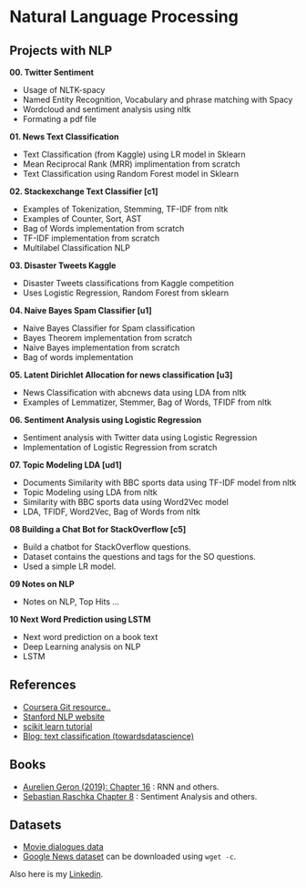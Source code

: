 # Natural Language Processing

## Projects with NLP

**00. Twitter Sentiment**
  - Usage of NLTK-spacy 
  - Named Entity Recognition, Vocabulary and phrase matching with Spacy
  - Wordcloud and sentiment analysis using nltk
  - Formating a pdf file

**01. News Text Classification**
  - Text Classification (from Kaggle) using LR model in Sklearn
  - Mean Reciprocal Rank (MRR) implimentation from scratch
  - Text Classification using Random Forest model in Sklearn

**02. Stackexchange Text Classifier [c1]**
  - Examples of Tokenization, Stemming, TF-IDF from nltk 
  - Examples of Counter, Sort, AST
  - Bag of Words implementation from scratch
  - TF-IDF implementation from scratch
  - Multilabel Classification  NLP

**03. Disaster Tweets Kaggle**
  - Disaster Tweets classifications from Kaggle competition
  - Uses Logistic Regression, Random Forest from sklearn

**04. Naive Bayes Spam Classifier [u1]**
  - Naive Bayes Classifier for Spam classification
  - Bayes Theorem implementation from scratch
  - Naive Bayes implementation from scratch
  - Bag of words implementation

**05. Latent Dirichlet Allocation for news classification [u3]**
  - News Classification with abcnews data using LDA from nltk
  - Examples of Lemmatizer, Stemmer, Bag of Words, TFIDF from nltk

**06. Sentiment Analysis using Logistic Regression**
  - Sentiment analysis with Twitter data using Logistic Regression
  - Implementation of Logistic Regression from scratch

**07. Topic Modeling LDA [ud1]**
  - Documents Similarity with BBC sports data using TF-IDF model from nltk
  - Topic Modeling using LDA from nltk
  - Similarity with BBC sports data using Word2Vec model
  - LDA, TFIDF, Word2Vec, Bag of Words from nltk

**08 Building a Chat Bot for StackOverflow [c5]**
  - Build a chatbot for StackOverflow questions.
  - Dataset contains the questions and tags for the SO questions.
  - Used a simple LR model.

**09 Notes on NLP**
  - Notes on NLP, Top Hits ...

**10 Next Word Prediction using LSTM**
  - Next word prediction on a book text
  - Deep Learning analysis on NLP
  - LSTM

## References
* [Coursera Git resource](https://github.com/hse-aml/natural-language-processing)[.](https://github.com/nsanghi/HSE-NLP-Coursera)[.](https://github.com/ijelliti/Deeplearning.ai-Natural-Language-Processing-Specialization)
* [Stanford NLP website](http://web.stanford.edu/class/cs224n/)
* [scikit learn tutorial](https://scikit-learn.org/stable/tutorial/text_analytics/working_with_text_data.html)
* [Blog: text classification (towardsdatascience)](https://towardsdatascience.com/text-classification-with-extremely-small-datasets-333d322caee2)

## Books
* [Aurelien Geron (2019): Chapter 16](https://github.com/ageron/handson-ml2/blob/master/16_nlp_with_rnns_and_attention.ipynb) : RNN and others.
* [Sebastian Raschka Chapter 8](https://github.com/rasbt/python-machine-learning-book-3rd-edition/tree/master/ch08) : Sentiment Analysis and others.

## Datasets
* [Movie dialogues data](http://www.cs.cornell.edu/~cristian/Cornell_Movie-Dialogs_Corpus.html)
* [Google News dataset](https://s3.amazonaws.com/dl4j-distribution/GoogleNews-vectors-negative300.bin.gz) can be downloaded using `wget -c`.

Also here is my [Linkedin](www.linkedin.com/in/ghanashyam-khanal).

